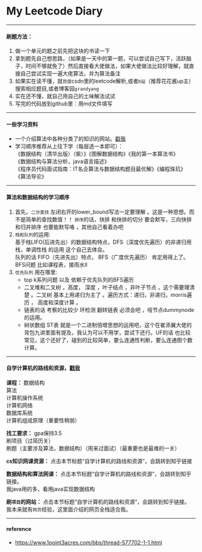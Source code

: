 # My Leetcode Diary

---

#### 刷题方法：<br/>
1. 做一个单元的题之前先把这块的书读一下<br/>
2. 拿到题先自己想思路，（如果是一天中的第一题，可以尝试自己写下，活跃脑子，时间不够就免了）然后直接看大佬做法，如果大佬做法比较好理解，就直接自己尝试实现一遍大佬算法，并为算法备注<br/>
3. 如果实在读不懂，就`百度`csdn里的leetcode解析,或者`b站`（推荐花花酱up主）搜索相应题目,或者博客园`grandyang`<br/>
4. 实在还不懂，就自己用自己的土味解法试试<br/>
5. 写完的代码放到github里：用md文件填写<br/>

---

#### 一些学习资料
- 一个介绍算法中各种分类了的知识的网站。[戳我](https://oi-wiki.org/)
- 学习顺序推荐从上往下学（每层选一本即可）：<br/>
  《数据结构（清华出版）（紫）》《图解数据结构》《我的第一本算法书》<br/>
  《数据结构与算法分析，java语言描述》<br/>
  《程序员代码面试指南：IT名企算法与数据结构题目最优解》《编程珠玑》<br/>
  《算法导论》

---

#### 算法和数据结构的学习顺序
1. 首先，`二分查找` 左闭右开的lower_bound写法一定要理解 。这是一种思想。而不是简单的查找数值！！
   `排序`的话，快排 和快排的切分 要会默写，三向快排和归并排序 也要能默写咯 ，其他自己看着办吧
2. `栈和队列`的运用:<br/>
   基于栈LIFO(后进先出）的数据结构特点，DFS（深度优先遍历）的非递归用栈，单调性栈 的运用 这个自己去体会。<br/>
   队列的话 FIFO（先进先出）特点， BFS（广度优先遍历） 肯定用得上了。 BFS问题  比如课程表，接雨水Ⅱ<br/>
3. `优先队列` 用在哪里:<br/>
   - top k系列问题  以及 依赖于优先队列的BFS遍历
   - 二叉堆和二叉树  ，高度， 深度 ，叶子结点 ，非叶子节点 ，这个需要理清楚 。二叉树 基本上用递归为主了 。遍历方式：递归，非递归，morris遍历 ， 高度和深度计算 。
   - 链表的话  考察的比较少 环检测 翻转链表 必须会吧 ，哑节点dummynode的运用。
   - 树状数组 ST表 就是一个二进制倍增思想的运用吧，这个在崔添翼大佬的背包九讲里面有提及，我认为可以不用学，尝试下还行。UF的话 也比较常见，这个还好了，碰到的比较简单，要么连通性判断，要么连通图个数计算。
 
--- 
 
#### 自学计算机的路线和资源，[戳我](https://www.zhihu.com/answer/1091091024)
**课程：**
数据结构<br/>
算法<br/>
计算机操作系统<br/>
计算机网络<br/>
数据库系统<br/>
计算机组成原理（重要性稍弱）

**找工要求：**
gpa保持3.5<br/>
刷项目（过简历关）<br/>
刷题（主要涉及算法，数据结构）（用来过面试）（最重要也是最难的一关）

**cs知识网课资源：**
点击本节标题“自学计算机的路线和资源”，会跳转到知乎链接

**数据结构和算法网课：**
点击本节标题“自学计算机的路线和资源”，会跳转到知乎链接。<br/>
我java用的多，看用java实现数据结构

**刷`项目`的网站：**
点击本节标题“自学计算机的路线和资源”，会跳转到知乎链接。<br/>
我本来就有`网页`经验，这里面介绍的网页全栈适合我。


---
   
   
   
   
#### reference
- https://www.1point3acres.com/bbs/thread-577702-1-1.html
   
